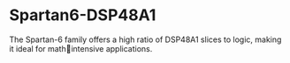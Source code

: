 # Spartan6-DSP48A1
The Spartan-6 family offers a high ratio of DSP48A1 slices to logic, making it ideal for mathintensive applications.
